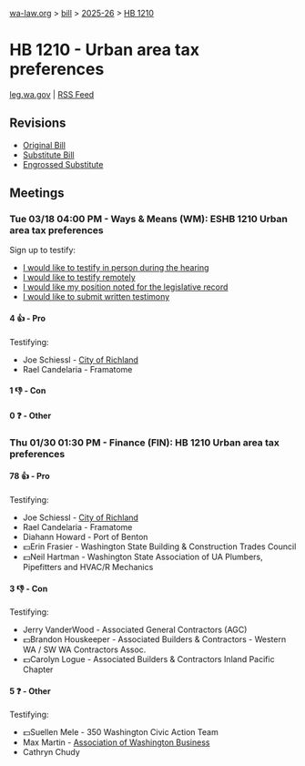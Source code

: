 [wa-law.org](/) > [bill](/bill/) > [2025-26](/bill/2025-26/) > [HB 1210](/bill/2025-26/hb/1210/)

# HB 1210 - Urban area tax preferences
[leg.wa.gov](https://app.leg.wa.gov/billsummary?BillNumber=1210&Year=2025&Initiative=false) | [RSS Feed](./rss.xml)

## Revisions
* [Original Bill](1/)
* [Substitute Bill](S/)
* [Engrossed Substitute](S.E/)

## Meetings
### Tue 03/18 04:00 PM - Ways & Means (WM): ESHB 1210 Urban area tax preferences
Sign up to testify:
* [I would like to testify in person during the hearing](https://app.leg.wa.gov/csi/Testifier/Add?chamber=House&mId=33066&aId=165893&caId=26567&tId=1)
* [I would like to testify remotely](https://app.leg.wa.gov/csi/Testifier/Add?chamber=House&mId=33066&aId=165893&caId=26567&tId=2)
* [I would like my position noted for the legislative record](https://app.leg.wa.gov/csi/Testifier/Add?chamber=House&mId=33066&aId=165893&caId=26567&tId=3)
* [I would like to submit written testimony](https://app.leg.wa.gov/csi/Testifier/Add?chamber=House&mId=33066&aId=165893&caId=26567&tId=4)

#### 4 👍 - Pro
Testifying:
* Joe Schiessl - [City of Richland](/org/city_of_richland/)
* Rael Candelaria - Framatome

#### 1 👎 - Con

#### 0 ❓ - Other

### Thu 01/30 01:30 PM - Finance (FIN): HB 1210 Urban area tax preferences
#### 78 👍 - Pro
Testifying:
* Joe Schiessl - [City of Richland](/org/city_of_richland/)
* Rael Candelaria - Framatome
* Diahann Howard - Port of Benton
* 💵Erin Frasier - Washington State Building & Construction Trades Council
* 💵Neil Hartman - Washington State Association of UA Plumbers, Pipefitters and HVAC/R Mechanics

#### 3 👎 - Con
Testifying:
* Jerry VanderWood - Associated General Contractors (AGC)
* 💵Brandon Houskeeper - Associated Builders & Contractors - Western WA / SW WA Contractors Assoc.
* 💵Carolyn Logue - Associated Builders & Contractors Inland Pacific Chapter

#### 5 ❓ - Other
Testifying:
* 💵Suellen Mele - 350 Washington Civic Action Team
* Max Martin - [Association of Washington Business](/org/association_of_washington_business/)
* Cathryn Chudy
